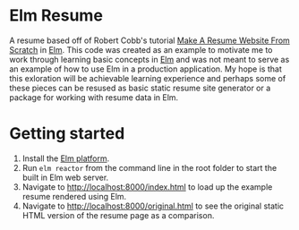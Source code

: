 # Elm Resume

A resume based off of Robert Cobb's tutorial [Make A Resume Website From Scratch](https://medium.com/@robcobbable/make-a-resume-website-from-scratch-991845147ec) in [Elm](http://elm-lang.org/). This code was created as an example to motivate me to work through learning basic concepts in [Elm](http://elm-lang.org/) and was not meant to serve as an example of how to use Elm in a production application. My hope is that this exloration will be achievable learning experience and perhaps some of these pieces can be resused as basic static resume site generator or a package for working with resume data in Elm.

# Getting started

1. Install the [Elm platform](https://guide.elm-lang.org/install.html).
2. Run `elm reactor` from the command line in the root folder to start the built in Elm web server.
3. Navigate to [http://localhost:8000/index.html](http://localhost:8000/index.html) to load up the example resume rendered using Elm.
4. Navigate to [http://localhost:8000/original.html](http://localhost:8000/original.html) to see the original static HTML version of the resume page as a comparison.